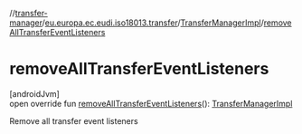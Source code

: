 //[transfer-manager](../../../index.md)/[eu.europa.ec.eudi.iso18013.transfer](../index.md)/[TransferManagerImpl](index.md)/[removeAllTransferEventListeners](remove-all-transfer-event-listeners.md)

# removeAllTransferEventListeners

[androidJvm]\
open override
fun [removeAllTransferEventListeners](remove-all-transfer-event-listeners.md)(): [TransferManagerImpl](index.md)

Remove all transfer event listeners
